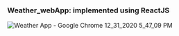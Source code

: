 ### Weather_webApp: implemented using ReactJS

![Weather App - Google Chrome 12_31_2020 5_47_09 PM](https://user-images.githubusercontent.com/56439649/103435310-361f5c00-4c33-11eb-91eb-28a624a43a1d.png)
